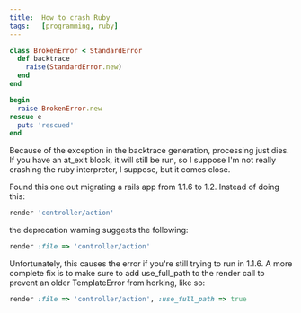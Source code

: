 ```yaml
---
title:  How to crash Ruby
tags:   [programming, ruby]
---
```


~~~ruby
class BrokenError < StandardError
  def backtrace
    raise(StandardError.new)
  end
end

begin
  raise BrokenError.new
rescue e
  puts 'rescued'
end
~~~

Because of the exception in the backtrace generation, processing just dies. If you have an at_exit block, it will still be run, so I suppose I'm not really crashing the ruby interpreter, I suppose, but it comes close.

Found this one out migrating a rails app from 1.1.6 to 1.2. Instead of doing this:

~~~ruby
render 'controller/action'
~~~

the deprecation warning suggests the following:

~~~ruby
render :file => 'controller/action'
~~~

Unfortunately, this causes the error if you're still trying to run in 1.1.6. A more complete fix is to make sure to add use_full_path to the render call to prevent an older TemplateError from horking, like so:

~~~ruby
render :file => 'controller/action', :use_full_path => true
~~~
